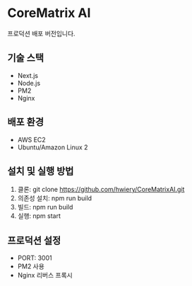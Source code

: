 # CoreMatrix AI

프로덕션 배포 버전입니다.

## 기술 스택
- Next.js
- Node.js
- PM2
- Nginx

## 배포 환경
- AWS EC2
- Ubuntu/Amazon Linux 2

## 설치 및 실행 방법
1. 클론: 
git clone https://github.com/hwiery/CoreMatrixAI.git
2. 의존성 설치: 
npm run build
3. 빌드:
npm run build
4. 실행:
npm start

## 프로덕션 설정
- PORT: 3001
- PM2 사용
- Nginx 리버스 프록시

